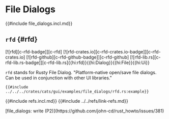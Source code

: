 # File Dialogs

{{#include file_dialogs.incl.md}}

## `rfd` {#rfd}

[![rfd][c-rfd-badge]][c-rfd] [![rfd-crates.io][c-rfd-crates.io-badge]][c-rfd-crates.io] [![rfd-github][c-rfd-github-badge]][c-rfd-github] [![rfd-lib.rs][c-rfd-lib.rs-badge]][c-rfd-lib.rs]{{hi:rfd}}{{hi:Dialog}}{{hi:File}}{{hi:Ui}}

`rfd` stands for Rusty File Dialog. "Platform-native open/save file dialogs. Can be used in conjunction with other UI libraries."

```rust,editable
{{#include ../../../crates/cats/gui/examples/file_dialogs/rfd.rs:example}}
```

{{#include refs.incl.md}}
{{#include ../../refs/link-refs.md}}

<div class="hidden">
[file_dialogs: write (P2)](https://github.com/john-cd/rust_howto/issues/381)

</div>
